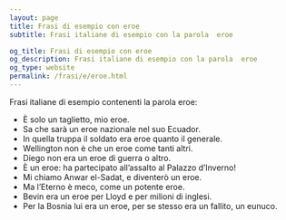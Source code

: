```yaml
---
layout: page
title: Frasi di esempio con eroe 
subtitle: Frasi italiane di esempio con la parola  eroe

og_title: Frasi di esempio con eroe 
og_description: Frasi italiane di esempio con la parola  eroe
og_type: website
permalink: /frasi/e/eroe.html
---
```


Frasi italiane di esempio contenenti la parola eroe:


- È solo un taglietto, mio eroe.
- Sa che sarà un eroe nazionale nel suo Ecuador.
- In quella truppa il soldato era eroe quanto il generale.
- Wellington non è che un eroe come tanti altri.
- Diego non era un eroe di guerra o altro.
- È un eroe: ha partecipato all’assalto al Palazzo d’Inverno!
- Mi chiamo Anwar el-Sadat, e diventerò un eroe.
- Ma l’Eterno è meco, come un potente eroe.
- Bevin era un eroe per Lloyd e per milioni di inglesi.
- Per la Bosnia lui era un eroe, per se stesso era un fallito, un eunuco.
